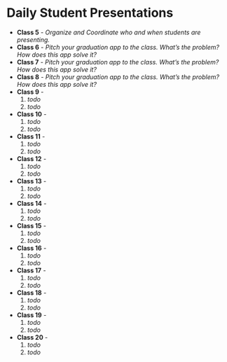 # Daily Student Presentations

<!-- Explain the purpose of presentations -->

* **Class 5** - *Organize and Coordinate who and when students are presenting.*
* **Class 6** - *Pitch your graduation app to the class. What’s the problem? How does this app solve it?*
* **Class 7** - *Pitch your graduation app to the class. What’s the problem? How does this app solve it?*
* **Class 8** - *Pitch your graduation app to the class. What’s the problem? How does this app solve it?*
* **Class 9** -
    1. *todo*
    1. *todo*
* **Class 10** -
    1. *todo*
    1. *todo*
* **Class 11** -
    1. *todo*
    1. *todo*
* **Class 12** -
    1. *todo*
    1. *todo*
* **Class 13** -
    1. *todo*
    1. *todo*
* **Class 14** -
    1. *todo*
    1. *todo*
* **Class 15** -
    1. *todo*
    1. *todo*
* **Class 16** -
    1. *todo*
    1. *todo*
* **Class 17** -
    1. *todo*
    1. *todo*
* **Class 18** -
    1. *todo*
    1. *todo*
* **Class 19** -
    1. *todo*
    1. *todo*
* **Class 20** -
    1. *todo*
    1. *todo*